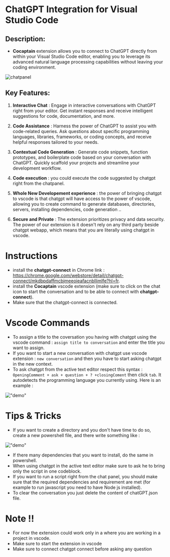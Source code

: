 # ChatGPT Integration for Visual Studio Code

## Description:

- **Cocaptain** extension allows you to connect to ChatGPT directly from within your Visual Studio Code editor, enabling you to leverage its advanced natural language processing capabilities without leaving your coding environment.

![chatpanel](./screenshots/chat-panel-demo.gif)

## Key Features:

1. **Interactive Chat** : Engage in interactive conversations with ChatGPT right from your editor. Get instant responses and receive intelligent suggestions for code, documentation, and more.

2. **Code Assistance** : Harness the power of ChatGPT to assist you with code-related queries. Ask questions about specific programming languages, libraries, frameworks, or coding concepts, and receive helpful responses tailored to your needs.

3. **Contextual Code Generation** : Generate code snippets, function prototypes, and boilerplate code based on your conversation with ChatGPT. Quickly scaffold your projects and streamline your development workflow.

4. **Code execution** : you could execute the code suggested by chatgpt right from the chatpanel.

5. **Whole New Developement experience** : the power of bringing chatgpt to vscode is that chatgpt will have access to the power of vscode, allowing you to create command to generate databases, directories, servers, installing dependencies, code generation .. 

7. **Secure and Private** : The extension prioritizes privacy and data security. The power of our extension is it doesn't rely on any third party beside chatgpt webapp, which means that you are literally using chatgpt in vscode.

# Instructions
- install the **chatgpt-connect** in Chrome link : https://chrome.google.com/webstore/detail/chatgpt-connect/mkdbpdaffmcbjmeeoieafacnbllimlfe?hl=fr.
- install the **Cocaptain** vscode extension (make sure to click on the chat icon to start the conversation and to be able to connect with **chatgpt-connect**).
- Make sure that the chatgpt-connect is connected.

# Vscode Commands 
- To assign a title to the coversation you having with chatgpt using the vscode command : `assign title to conversation` and enter the title you want to assign.
- If you want to start a new conversation with chatgpt use vscode extension : `new conversation` and then you have to start asking chatgpt in the new context.
- To ask chatgpt from the active text editor respect this syntax : `OpeningComment + ask + question + ? +closingComent` then click `tab`. It autodetects the programming language you currently using. Here is an example : 

!["demo"](./screenshots/python-demo.gif)

# Tips & Tricks 
- If you want to create a directory and you don't have time to do so, create a new powershell file, and there write something like : 

!["demo"](./screenshots/powershell-demo.gif)


- If there many dependencies that you want to install, do the same in powershell.
- When using chatgpt in the active text editor make sure to ask he to bring only the script in one codeblock.
- If you want to run a script right from the chat panel, you should make sure that the required dependencies and requirement are met (for example to run javascript you need to have Node js installed).
- To clear the conversation you just delete the content of chatGPT.json file.

# Note !!
- For now the extension could work only in a where you are working in a project in vscode.
- Make sure to start the extension in vscode
- Make sure to connect chatgpt connect before asking any question